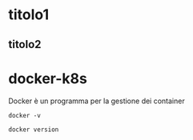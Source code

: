 # titolo1

## titolo2



# docker-k8s


Docker è un programma per la gestione dei container



```
docker -v

```


```
docker version

```
